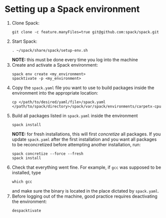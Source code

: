 # Setting up a Spack environment
1. Clone Spack:
   ```
   git clone -c feature.manyFiles=true git@github.com:spack/spack.git
   ```
2. Start Spack:
   ```
   . ~/spack/share/spack/setup-env.sh
   ```
   **NOTE:** this must be done every time you log into the machine
3. Create and activate a Spack environment:
   ```
   spack env create <my_environment>
   spacktivate -p <my_environment>
   ```
4. Copy the `spack.yaml` file you want to use to build packages inside the environment into the appropriate location:
   ```
   cp </path/to/desired/yaml/file>/spack.yaml </path/to/spack/directory>/spack/var/spack/environments/carpetx-cpu
   ```
5. Build all packages listed in `spack.yaml` inside the environment
   ```
   spack install
   ```
   **NOTE:** for fresh installations, this will first *concretize* all packages. If you update `spack.yaml` after the first installation and you want all packages to be reconcretized before attempting another installation, run:
   ```
   spack concretize --force --fresh
   spack install
   ```
6. Check that everything went fine. For example, if `gcc` was supposed to be installed, type
   ```
   which gcc
   ```
   and make sure the binary is located in the place dictated by `spack.yaml`.
7. Before logging out of the machine, good practice requires deactivating the environment:
   ```
   despacktivate
   ```
